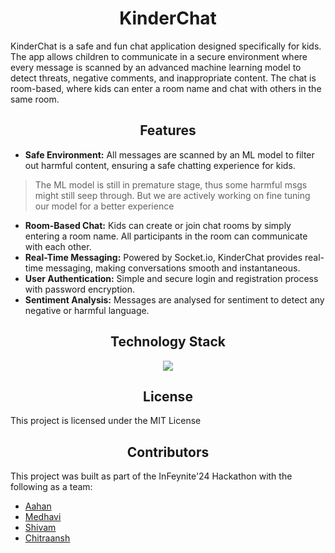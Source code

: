<center><h1>KinderChat</h1></center>

KinderChat is a safe and fun chat application designed specifically for kids. The app allows children to communicate in a secure environment where every message is scanned by an advanced machine learning model to detect threats, negative comments, and inappropriate content. The chat is room-based, where kids can enter a room name and chat with others in the same room.

<center><h2>Features</h2></center>

- **Safe Environment:** All messages are scanned by an ML model to filter out harmful content, ensuring a safe chatting experience for kids.

> The ML model is still in premature stage, thus some harmful msgs might still seep through. But we are actively working on fine tuning our model for a better experience

- **Room-Based Chat:** Kids can create or join chat rooms by simply entering a room name. All participants in the room can communicate with each other.
- **Real-Time Messaging:** Powered by Socket.io, KinderChat provides real-time messaging, making conversations smooth and instantaneous.
- **User Authentication:** Simple and secure login and registration process with password encryption.
- **Sentiment Analysis:** Messages are analysed for sentiment to detect any negative or harmful language.

<center><h2>Technology Stack</h2></center>
<p align="center">
  <a href="https://skillicons.dev">
    <img src="https://skillicons.dev/icons?i=html,css,js,nodejs,express,py,flask,webpack,postgres,figma" />
  </a>
</p>

<center><h2>License</h2></center>
This project is licensed under the MIT License

<center><h2>Contributors</h2></center>

This project was built as part of the InFeynite'24 Hackathon with the following as a team:
- [Aahan](https://github.com/ItsBlankz)
- [Medhavi](https://github.com/medhavibhargava)
- [Shivam](https://github.com/sshivamanand)
- [Chitraansh](https://github.com/Chitraansh)
